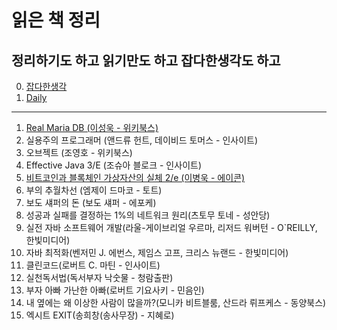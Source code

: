 # 읽은 책 정리

## 정리하기도 하고 읽기만도 하고 잡다한생각도 하고
0. [잡다한생각](https://github.com/Jrock30/read-book/tree/master/%EC%9E%A1%EB%8B%A4%ED%95%9C%EC%83%9D%EA%B0%81)
1. [Daily]()
- - -
1. [Real Maria DB (이성욱 - 위키북스)](https://github.com/Jrock30/read-book/tree/master/Real-Maria-DB/)
2. 실용주의 프로그래머 (앤드류 헌트, 데이비드 토머스 - 인사이트)
3. 오브젝트 (조영호 - 위키북스)
4. Effective Java 3/E (조슈아 블로크 - 인사이트)
5. [비트코인과 블록체인 가상자산의 실체 2/e (이병욱 - 에이콘)](https://github.com/Jrock30/read-book/blob/master/%EB%B9%84%ED%8A%B8%EC%BD%94%EC%9D%B8%EA%B3%BC%20%EB%B8%94%EB%A1%9D%EC%B2%B4%EC%9D%B8)
6. 부의 추월차선 (엠제이 드마코 - 토트)
7. 보도 섀퍼의 돈 (보도 섀퍼 - 에포케)
8. 성공과 실패를 결정하는 1%의 네트워크 원리(츠토무 토네 - 성안당)
9. 실전 자바 소프트웨어 개발(라울-게이브리얼 우르마, 리저드 워버턴 - O`REILLY, 한빛미디어)
10. 자바 최적화(벤저민 J. 에번스, 제임스 고프, 크리스 뉴랜드 - 한빛미디어)
11. 클린코드(로버트 C. 마틴 - 인사이트)
12. 실천독서법(독서부자 낙숫물 - 청람출판)
13. 부자 아빠 가난한 아빠(로버트 기요사키 - 민음인)
14. 내 옆에는 왜 이상한 사람이 많을까?(모니카 비트블룸, 산드라 뤼프케스 - 동양북스)
15. 엑시트 EXIT(송희창(송사무장) - 지혜로)